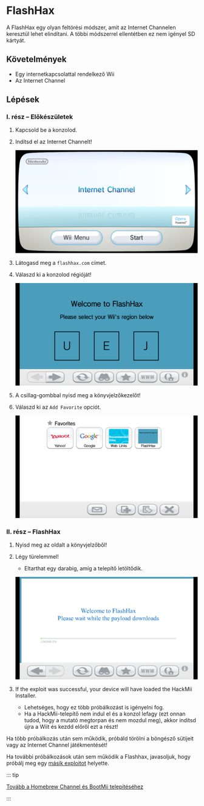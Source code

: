 # FlashHax

A FlashHax egy olyan feltörési módszer, amit az Internet Channelen keresztül lehet elindítani. A többi módszerrel ellentétben ez nem igényel SD kártyát.

## Követelmények

- Egy internetkapcsolattal rendelkező Wii
- Az Internet Channel

## Lépések

### I. rész – Előkészületek

1. Kapcsold be a konzolod.

2. Indítsd el az Internet Channelt!

   ![](/images/exploits/flashhax/internet-channel-start.png)

3. Látogasd meg a `flashhax.com` címet.

4. Válaszd ki a konzolod régióját!

   ![](/images/exploits/flashhax/select-region.png)

5. A csillag-gombbal nyisd meg a könyvjelzőkezelőt!

6. Válaszd ki az `Add Favorite` opciót.

   ![](/images/exploits/flashhax/bookmark-page.png)

### II. rész – FlashHax

1. Nyisd meg az oldalt a könyvjelzőből!

2. Légy türelemmel!

   - Eltarthat egy darabig, amíg a telepítő letöltődik.

   ![](/images/exploits/flashhax/wait-for-download.png)

3. If the exploit was successful, your device will have loaded the HackMii Installer.
   - Lehetséges, hogy ez több próbálkozást is igényelni fog.
   - Ha a HackMii-telepítő nem indul el és a konzol lefagy (ezt onnan tudod, hogy a mutató megtorpan és nem mozdul meg), akkor indítsd újra a Wiit és kezdd előről ezt a részt!

Ha több próbálkozás után sem működik, próbáld törölni a böngésző sütijeit vagy az Internet Channel játékmentését!

Ha további próbálkozások után sem működik a Flashhax, javasoljuk, hogy próbálj meg egy [másik exploitot](get-started) helyette.

::: tip

[Tovább a Homebrew Channel és BootMii telepítéséhez](hbc)

:::
